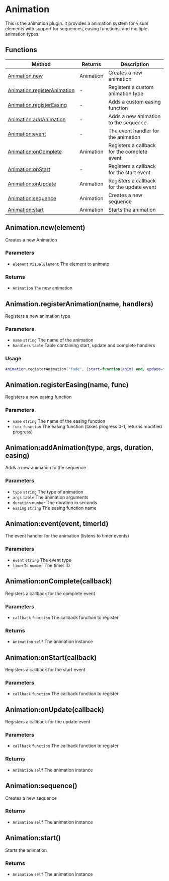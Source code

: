 # Animation
This is the animation plugin. It provides a animation system for visual elements
with support for sequences, easing functions, and multiple animation types.

## Functions

|Method|Returns|Description|
|---|---|---|
|[Animation.new](#animation-new)|Animation|Creates a new animation
|[Animation.registerAnimation](#animation-registeranimation)|-|Registers a custom animation type
|[Animation.registerEasing](#animation-registereasing)|-|Adds a custom easing function
|[Animation:addAnimation](#animation-addanimation)|-|Adds a new animation to the sequence
|[Animation:event](#animation-event)|-|The event handler for the animation
|[Animation:onComplete](#animation-oncomplete)|Animation|Registers a callback for the complete event
|[Animation:onStart](#animation-onstart)|-|Registers a callback for the start event
|[Animation:onUpdate](#animation-onupdate)|Animation|Registers a callback for the update event
|[Animation:sequence](#animation-sequence)|Animation|Creates a new sequence
|[Animation:start](#animation-start)|Animation|Starts the animation


## Animation.new(element)
Creates a new Animation

### Parameters
* `element` `VisualElement` The element to animate

### Returns
* `Animation` `The` new animation

## Animation.registerAnimation(name, handlers)
Registers a new animation type

### Parameters
* `name` `string` The name of the animation
* `handlers` `table` Table containing start, update and complete handlers

### Usage
 ```lua
Animation.registerAnimation("fade", {start=function(anim) end, update=function(anim,progress) end})
```

## Animation.registerEasing(name, func)
Registers a new easing function

### Parameters
* `name` `string` The name of the easing function
* `func` `function` The easing function (takes progress 0-1, returns modified progress)

## Animation:addAnimation(type, args, duration, easing)
Adds a new animation to the sequence

### Parameters
* `type` `string` The type of animation
* `args` `table` The animation arguments
* `duration` `number` The duration in seconds
* `easing` `string` The easing function name

## Animation:event(event, timerId)
The event handler for the animation (listens to timer events)

### Parameters
* `event` `string` The event type
* `timerId` `number` The timer ID

## Animation:onComplete(callback)
Registers a callback for the complete event

### Parameters
* `callback` `function` The callback function to register

### Returns
* `Animation` `self` The animation instance

## Animation:onStart(callback)
Registers a callback for the start event

### Parameters
* `callback` `function` The callback function to register

## Animation:onUpdate(callback)
Registers a callback for the update event

### Parameters
* `callback` `function` The callback function to register

### Returns
* `Animation` `self` The animation instance

## Animation:sequence()
Creates a new sequence

### Returns
* `Animation` `self` The animation instance

## Animation:start()
Starts the animation

### Returns
* `Animation` `self` The animation instance


